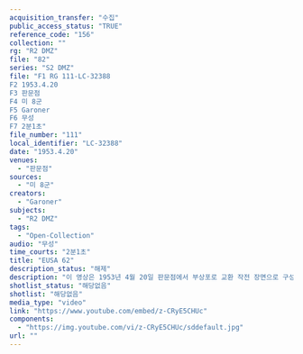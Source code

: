 ```yaml
---
acquisition_transfer: "수집"
public_access_status: "TRUE"
reference_code: "156"
collection: ""
rg: "R2 DMZ"
file: "82"
series: "S2 DMZ"
file: "F1 RG 111-LC-32388
F2 1953.4.20
F3 판문점 
F4 미 8군
F5 Garoner
F6 무성 
F7 2분1초"
file_number: "111"
local_identifier: "LC-32388"
date: "1953.4.20"
venues: 
  - "판문점"
sources: 
  - "미 8군"
creators: 
  - "Garoner"
subjects: 
  - "R2 DMZ"
tags: 
  - "Open-Collection"
audio: "무성"
time_courts: "2분1초"
title: "EUSA 62"
description_status: "해제"
description: "이 영상은 1953년 4월 20일 판문점에서 부상포로 교환 작전 장면으로 구성되어 있다."
shotlist_status: "해당없음"
shotlist: "해당없음"
media_type: "video"
link: "https://www.youtube.com/embed/z-CRyE5CHUc"
components: 
  - "https://img.youtube.com/vi/z-CRyE5CHUc/sddefault.jpg"
url: ""
---
```

